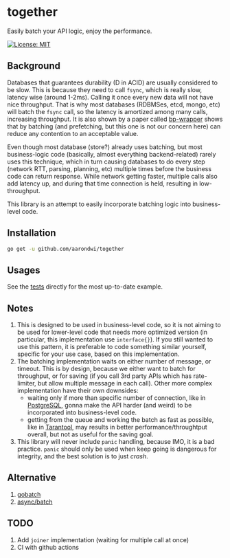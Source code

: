 # together
Easily batch your API logic, enjoy the performance.

[![License: MIT](https://img.shields.io/badge/License-MIT-yellow.svg)](https://opensource.org/licenses/MIT)

Background
-------------------------
Databases that guarantees durability (D in ACID) are usually considered to be slow.
This is because they need to call `fsync`, which is really slow, latency wise (around 1-2ms).
Calling it once every new data will not have nice throughput.
That is why most databases (RDBMSes, etcd, mongo, etc) will batch the `fsync` call,
so the latency is amortized among many calls, increasing throughput.
It is also shown by a paper called [bp-wrapper](http://ranger.uta.edu/~sjiang/pubs/papers/ding-09-BP-Wrapper.pdf)
shows that by batching (and prefetching, but this one is not our concern here) can
reduce any contention to an acceptable value.

Even though most database (store?) already uses batching, but most business-logic code
(basically, almost everything backend-related) rarely uses this technique, which in turn
causing databases to do every step (network RTT, parsing, planning, etc) multiple times
before the business code can return response. While network getting faster,
multiple calls also add latency up, and during that time connection is held, resulting in low-throughput.

This library is an attempt to easily incorporate batching logic into business-level code.

Installation
-------------------------

```bash
go get -u github.com/aarondwi/together
```

Usages
-------------------------

See the [tests](https://github.com/aarondwi/together/blob/main/engine_test.go) directly for the most up-to-date example.

Notes
-------------------------

1. This is designed to be used in business-level code, so it is not aiming to be used
for lower-level code that needs more optimized version (in particular, this implementation use `interface{}`).
If you still wanted to use this pattern, it is preferable to code something similar yourself, specific for your use case, based on this implementation.
2. The batching implementation waits on either number of message, or timeout. This is by design,
because we either want to batch for throughput, or for saving (if you call 3rd party APIs which has rate-limiter,
but allow multiple message in each call). Other more complex implementation have their own downsides:
    * waiting only if more than specific number of connection, like in [PostgreSQL](https://postgresqlco.nf/doc/en/param/commit_siblings/), gonna make the API harder (and weird) to be incorporated into business-level code.
    * getting from the queue and working the batch as fast as possible, like in [Tarantool](https://dzone.com/articles/asynchronous-processing-with-in-memory-databases-o), may results in better performance/throughtput overall, but not as useful for the saving goal.
3. This library will never include `panic` handling, because IMO, it is a bad practice. `panic` should only be used
when keep going is dangerous for integrity, and the best solution is to just *crash*.

Alternative
-------------------------

1. [gobatch](https://github.com/MasterOfBinary/gobatch)
2. [async/batch](https://github.com/grab/async/blob/master/batch.go)

TODO
-------------------------

1. Add `joiner` implementation (waiting for multiple call at once)
2. CI with github actions
